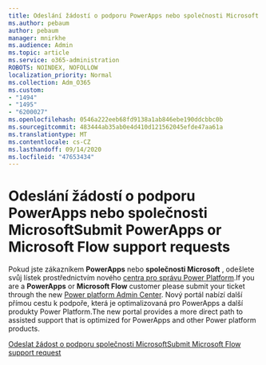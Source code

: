 ```yaml
---
title: Odeslání žádostí o podporu PowerApps nebo společnosti Microsoft
ms.author: pebaum
author: pebaum
manager: mnirkhe
ms.audience: Admin
ms.topic: article
ms.service: o365-administration
ROBOTS: NOINDEX, NOFOLLOW
localization_priority: Normal
ms.collection: Adm_O365
ms.custom:
- "1494"
- "1495"
- "6200027"
ms.openlocfilehash: 0546a222eeb68fd9138a1ab846ebe190ddcbbc0b
ms.sourcegitcommit: 483444ab35ab0e4d410d121562045efde47aa61a
ms.translationtype: MT
ms.contentlocale: cs-CZ
ms.lasthandoff: 09/14/2020
ms.locfileid: "47653434"
---
```

# <a name="submit-powerapps-or-microsoft-flow-support-requests"></a><span data-ttu-id="72e86-102">Odeslání žádostí o podporu PowerApps nebo společnosti Microsoft</span><span class="sxs-lookup"><span data-stu-id="72e86-102">Submit PowerApps or Microsoft Flow support requests</span></span>

<span data-ttu-id="72e86-103">Pokud jste zákazníkem **PowerApps** nebo **společnosti Microsoft** , odešlete svůj lístek prostřednictvím nového [centra pro správu Power Platform](https://admin.powerplatform.microsoft.com/support?newTicket&product=15819).</span><span class="sxs-lookup"><span data-stu-id="72e86-103">If you are a **PowerApps** or **Microsoft Flow** customer please submit your ticket through the new [Power platform Admin Center](https://admin.powerplatform.microsoft.com/support?newTicket&product=15819).</span></span> <span data-ttu-id="72e86-104">Nový portál nabízí další přímou cestu k podpoře, která je optimalizovaná pro PowerApps a další produkty Power Platform.</span><span class="sxs-lookup"><span data-stu-id="72e86-104">The new portal provides a more direct path to assisted support that is optimized for PowerApps and other Power platform products.</span></span>

[<span data-ttu-id="72e86-105">Odeslat žádost o podporu společnosti Microsoft</span><span class="sxs-lookup"><span data-stu-id="72e86-105">Submit Microsoft Flow support request</span></span>](https://admin.powerplatform.microsoft.com/support?newTicket&product=Flow)